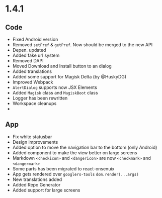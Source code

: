 # 1.4.1

## Code

- Fixed Android version
- Removed `setPref` & `getPref`. Now should be merged to the new API
- Depen. updated
- Added fake url system
- Removed DAPI
- Moved Download and Install button to an dialog
- Added translations
- Added some support for Magisk Delta (by @HuskyDG)
- Improved Webpack
- `AlertDialog` supports now JSX Elements
- Added `Magisk` class and `MagiskBoot` class
- Logger has been rewritten
- Workspace cleanups
-

## App

- Fix white statusbar
- Design improvements
- Added option to move the navigation bar to the bottom (only Android)
- Added component to make the view better on large screens
- Markdown `<checkicon>` and `<dangericon>` are now `<checkmark>` and `<dangermark>`
- Some parts has been migrated to react-onsenuix
- App gets rendered over `googlers-tools` `dom.render(...args)`
- New translations added
- Added Repo Generator
- Added support for large screens
